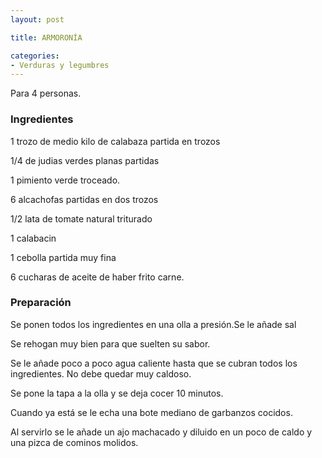 ```yaml
---
layout: post

title: ARMORONÍA

categories:
- Verduras y legumbres
---
```

Para 4 personas.

<h3>Ingredientes</h3>
1 trozo de medio kilo de calabaza partida en trozos

1/4 de judias verdes planas partidas

1 pimiento verde troceado.

6 alcachofas partidas en dos trozos

1/2 lata de tomate natural triturado

1 calabacin

1 cebolla partida muy fina

6 cucharas de aceite de haber frito carne.

<h3>Preparación</h3>
Se ponen todos los ingredientes en una olla a presión.Se le añade sal

Se rehogan muy bien para que suelten su sabor.

Se le añade poco a poco agua caliente hasta que se cubran todos los ingredientes. No debe quedar muy caldoso.

Se pone la tapa a la olla y se deja cocer 10 minutos.

Cuando ya está se le echa una bote mediano de garbanzos cocidos.

Al servirlo se le añade un ajo machacado y diluido en un poco de caldo y una pizca de cominos molidos.